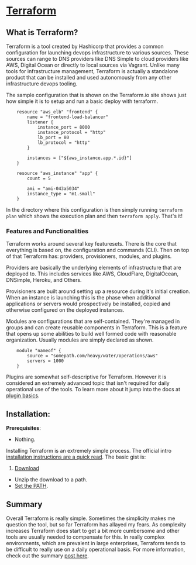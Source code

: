 # [Terraform]()

## What is Terraform?

Terraform is a tool created by Hashicorp that provides a common configuration for launching devops infrastructure to various sources. These sources can range to DNS providers like DNS Simple to cloud providers like AWS, Digital Ocean or directly to local sources via Vagrant. Unlike many tools for infrastructure management, Terraform is actually a standalone product that can be installed and used autonomously from any other infrastructure devops tooling.

The sample configuration that is shown on the Terraform.io site shows just how simple it is to setup and run a basic deploy with terraform.

		resource "aws_elb" "frontend" {
		    name = "frontend-load-balancer"
		    listener {
		        instance_port = 8000
		        instance_protocol = "http"
		        lb_port = 80
		        lb_protocol = "http"
		    }
		 
		    instances = ["${aws_instance.app.*.id}"]
		}
		 
		resource "aws_instance" "app" {
		    count = 5
		 
		    ami = "ami-043a5034"
		    instance_type = "m1.small"
		}

In the directory where this configuration is then simply running `terraform plan` which shows the execution plan and then `terraform apply`. That's it!

### Features and Functionalities

Terraform works around several key featuresets. There is the core that everything is based on, the configuration and commands (CLI). Then on top of that Terraform has: providers, provisioners, modules, and plugins.

Providers are basically the underlying elements of infrastructure that are deployed to. This includes services like AWS, CloudFlare, DigitalOcean, DNSimple, Heroku, and Others.

Provisioners are built around setting up a resource during it's initial creation. When an instance is launching this is the phase when additional applications or servers would prospectively be installed, copied and otherwise configured on the deployed instances.

Modules are configurations that are self-contained. They're managed in groups and can create reusable components in Terraform. This is a feature that opens up some abilities to build well formed code with reasonable organization. Usually modules are simply declared as shown.

		module "nameof" {
			source = "somepath.com/heavy/water/operations/aws"
			servers = 1000
		}

Plugins are somewhat self-descriptive for Terraform. However it is considered an extremely advanced topic that isn't required for daily operational use of the tools. To learn more about it jump into the docs at [plugin basics](https://www.terraform.io/docs/plugins/basics.html).

## Installation:

**Prerequisites**:

* Nothing.

Installing Terraform is an extremely simple process. The official intro [installation instructions are a quick read](http://www.terraform.io/intro/getting-started/install.html). The basic gist is:

1. [Download](http://www.terraform.io/downloads.html)
* Unzip the download to a path.
* [Set the PATH](http://stackoverflow.com/questions/14637979/how-to-permanently-set-path-on-linux).

## Summary

Overall Terraform is really simple. Sometimes the simplicity makes me question the tool, but so far Terraform has allayed my fears. As complexity increases Terraform does start to get a bit more cumbersome and other tools are usually needed to compensate for this. In really complex environments, which are prevalent in large enterprises, Terraform tends to be difficult to really use on a daily operational basis. For more information, check out the summary [post here](summarized.md).
